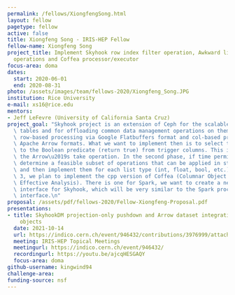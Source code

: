 ```yaml
---
permalink: /fellows/XiongfengSong.html
layout: fellow
pagetype: fellow
active: false
title: Xiongfeng Song - IRIS-HEP Fellow
fellow-name: Xiongfeng Song
project_title: Implement Skyhook row index filter operation, Awkward list in-storage
  operations and Coffea processor/executor
focus-area: doma
dates:
  start: 2020-06-01
  end: 2020-08-31
photo: /assets/images/team/fellows-2020/Xiongfeng_Song.JPG
institution: Rice University
e-mail: xs16@rice.edu
mentors:
- Jeff LeFevre (University of California Santa Cruz)
project_goal: "Skyhook project is an extension of Ceph for the scalable storage of\
  \ tables and for offloading common data management operations on them. It supports\
  \ row-based processing via Google Flatbuffers format and col-based processing via\
  \ Apache Arrow formats. What we want to implement then is to select the rows according\
  \ to the Boolean predicate (return true) from trigger columns. This is similar to\
  \ the Arrow\u2019s take operation. In the second phase, if time permits, we will\
  \ determine a feasible subset of operations that can be applied in storage by Skyhook,\
  \ and then implement them for each list type (int, float, bool, etc.). In phase\
  \ 3, we plan to implement the cpp version of Coffea (Columnar Object Framework For\
  \ Effective Analysis). There is one for Spark, we want to create a new processor\
  \ interface for Skyhook, which will be very similar to the Spark processor/executor\
  \ interface.\n"
proposal: /assets/pdf/fellows-2020/Fellow-Xiongfeng-Proposal.pdf
presentations:
- title: SkyhookDM projection-only pushdown and Arrow dataset integration into Skyhook
    objects
  date: 2021-10-14
  url: https://indico.cern.ch/event/946432/contributions/3976999/attachments/2123137/3573932/Xiongfeng_IRIS-HEP_slides.pdf
  meeting: IRIS-HEP Topical Meetings
  meetingurl: https://indico.cern.ch/event/946432/
  recordingurl: https://youtu.be/ajcqHESGAQY
  focus-area: doma
github-username: kingwind94
challenge-area:
funding-source: nsf
---
```

